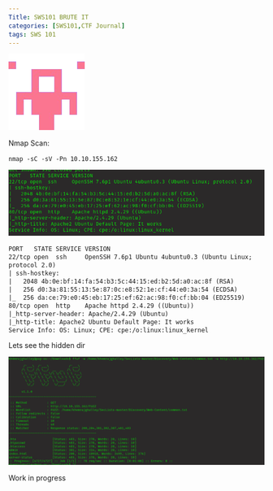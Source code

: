 ```yaml
---
Title: SWS101 BRUTE IT
categories: [SWS101,CTF Journal]
tags: SWS 101
---
```


![alt text](../assets/bruteit/btuteit.png)


Nmap Scan:

    nmap -sC -sV -Pn 10.10.155.162

![nmap](../assets/bruteit/brutenmap.png)

    PORT   STATE SERVICE VERSION
    22/tcp open  ssh     OpenSSH 7.6p1 Ubuntu 4ubuntu0.3 (Ubuntu Linux; protocol 2.0)
    | ssh-hostkey: 
    |   2048 4b:0e:bf:14:fa:54:b3:5c:44:15:ed:b2:5d:a0:ac:8f (RSA)
    |   256 d0:3a:81:55:13:5e:87:0c:e8:52:1e:cf:44:e0:3a:54 (ECDSA)
    |_  256 da:ce:79:e0:45:eb:17:25:ef:62:ac:98:f0:cf:bb:04 (ED25519)
    80/tcp open  http    Apache httpd 2.4.29 ((Ubuntu))
    |_http-server-header: Apache/2.4.29 (Ubuntu)
    |_http-title: Apache2 Ubuntu Default Page: It works
    Service Info: OS: Linux; CPE: cpe:/o:linux:linux_kernel


Lets see the hidden dir

![gobuster](../assets/bruteit/gobuster.png)

Work in progress



